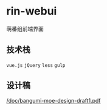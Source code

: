 # rin-webui

萌番组前端界面

## 技术栈

`vue.js` `jQuery` `less` `gulp`

## 设计稿

[/doc/bangumi-moe-design-draft1.pdf](/doc/bangumi-moe-design-draft1.pdf)
